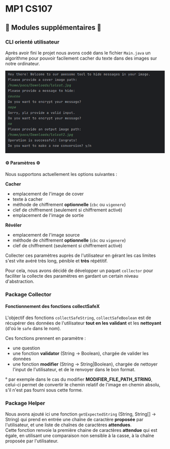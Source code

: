# MP1 CS107

## 🎉 Modules supplémentaires 🎉

### CLI orienté utilisateur

Après avoir fini le projet nous avons codé dans le fichier `Main.java` un algorithme pour pouvoir facilement cacher du texte dans des images sur notre ordinateur.

![example](./example.png)

#### ⚙️ Paramètres ⚙️

Nous supportons actuellement les options suivantes :

**Cacher**

* emplacement de l'image de cover
* texte à cacher
* méthode de chiffrement **optionnelle** (`cbc` ou `vigenere`)
* clef de chiffrement (seulement si chiffrement activé)
* emplacement de l'image de sortie

**Révéler**

* emplacement de l'image source
* méthode de chiffrement **optionnelle** (`cbc` ou `vigenere`)
* clef de chiffrement (seulement si chiffrement activé)

Collecter ces paramètres auprès de l'utilisateur en gérant les cas limites s'est vite avéré très long, pénible et **très** répétitif.

Pour cela, nous avons décidé de développer un paquet `collector` pour faciliter la collecte des paramètres en gardant un certain niveau d'abstraction.

### Package Collector
 
#### Fonctionnement des fonctions collectSafeX

L'objectif des fonctions `collectSafeString`, `collectSafeBoolean` est de récupérer des données de l'utilisateur **tout en les validant** et les **nettoyant** (d'où le `safe` dans le nom).

Ces fonctions prennent en paramètre :
* une question
* une fonction **validator** (String -> Boolean), chargée de valider les données 
* une fonction **modifier** (String -> String|Boolean), chargée de nettoyer l'input de l'utilisateur, et de le renvoyer dans le bon format.

° par exemple dans le cas du modifier **MODIFIER_FILE_PATH_STRING**, celui-ci permet de convertir le chemin relatif de l'image en chemin absolu, s'il n'est pas fourni sous cette forme. 

### Package Helper

Nous avons ajouté ici une fonction `getExpectedString` (String, String[] -> String) qui prend en entrée une chaîne de caractère **proposée** par l'utilisateur, et une liste de chaînes de caractères **attendues**.  
Cette fonction renvoie la première chaine de caractères **attendue** qui est égale, en utilisant une comparaison non sensible à la casse, à la chaîne proposée par l'utilisateur.
